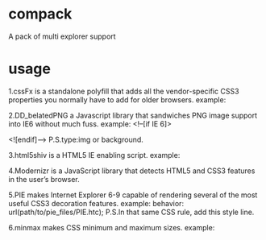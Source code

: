 compack
=======

A pack of multi explorer support


usage
=======


1.cssFx is a standalone polyfill that adds all the vendor-specific CSS3 properties you normally have to add for older browsers. 
example:
<link rel="stylesheet" href="effects.css" class="cssfx"> <script src="cssfx.min.js"></script>

2.DD_belatedPNG a Javascript library that sandwiches PNG image support into IE6 without much fuss.
example:
<!–[if IE 6]>
<script type=”text/javascript” src=”DD_belatedPNG_0.0.8a-min.js”></script>
<script>
DD_belatedPNG.fix(‘id or class, type’);
</script>
<![endif]–>
P.S.type:img or background.

3.html5shiv is a HTML5 IE enabling script.
example:
<!--[if lt IE 9]>
    <script type="text/javascript" src="html5shiv-printshiv.js"></script>
<![endif]-->

4.Modernizr is a JavaScript library that detects HTML5 and CSS3 features in the user’s browser.

5.PIE makes Internet Explorer 6-9 capable of rendering several of the most useful CSS3 decoration features.
example:
behavior: url(path/to/pie_files/PIE.htc);
P.S.In that same CSS rule, add this style line.

6.minmax makes CSS minimum and maximum sizes.
example:
<script type="text/javascript" src="minmax.js"></script>
